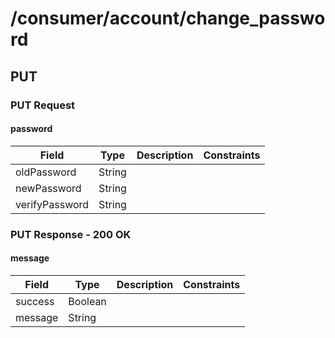 
# /consumer/account/change_password


## PUT


### PUT Request

#### password

Field | Type | Description | Constraints
----- | ---- | ----------- | -----------
oldPassword | String |  | 
newPassword | String |  | 
verifyPassword | String |  | 


### PUT Response - 200 OK

#### message

Field | Type | Description | Constraints
----- | ---- | ----------- | -----------
success | Boolean |  | 
message | String |  | 

